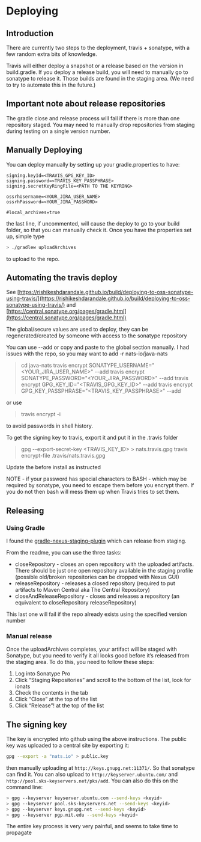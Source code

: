 
# Deploying

## Introduction

There are currently two steps to the deployment, travis + sonatype, with a few random extra bits of knowledge.

Travis will either deploy a snapshot or a release based on the version in build.gradle. If you deploy a release build, you will need to manually go to sonatype to release it. Those builds are found in the staging area. (We need to try to automate this in the future.)

## Important note about release repositories

The gradle close and release process will fail if there is more than one repository staged. You may need to manually drop repositories from staging during testing on a single version number.

## Manually Deploying

You can deploy manually by setting up your gradle.properties to have:

```ascii
signing.keyId=<TRAVIS_GPG_KEY_ID>
signing.password=<TRAVIS_KEY_PASSPHRASE>
signing.secretKeyRingFile=<PATH TO THE KEYRING>

ossrhUsername=<YOUR_JIRA_USER_NAME>
ossrhPassword=<YOUR_JIRA_PASSWORD>

#local_archives=true
```

the last line, if uncommented, will cause the deploy to go to your build folder, so that you can manually check it. Once you have the properties set up, simple type

```bash
> ./gradlew uploadArchives
```

to upload to the repo.

## Automating the travis deploy

See [https://rishikeshdarandale.github.io/build/deploying-to-oss-sonatype-using-travis/](https://rishikeshdarandale.github.io/build/deploying-to-oss-sonatype-using-travis/) and [https://central.sonatype.org/pages/gradle.html](https://central.sonatype.org/pages/gradle.html)

The global/secure values are used to deploy, they can be regenerated/created by someone with access to
the sonatype repository

You can use --add or copy and paste to the global section manually.
I had issues with the repo, so you may want to add -r nats-io/java-nats

> cd java-nats
> travis encrypt SONATYPE_USERNAME="<YOUR_JIRA_USER_NAME>" --add
> travis encrypt SONATYPE_PASSWORD="<YOUR_JIRA_PASSWORD>" --add
> travis encrypt GPG_KEY_ID="<TRAVIS_GPG_KEY_ID>" --add
> travis encrypt GPG_KEY_PASSPHRASE="<TRAVIS_KEY_PASSPHRASE>" --add

or use

> travis encrypt -i

to avoid passwords in shell history.

To get the signing key to travis, export it and put it in the .travis folder

> gpg --export-secret-key <TRAVIS_KEY_ID> > nats.travis.gpg
> travis encrypt-file .travis/nats.travis.gpg

Update the before install as instructed

NOTE - if your password has special characters to BASH - which may be required by sonatype, you need to escape them before you encrypt them. If you do not then bash will mess them up when Travis tries to set them.

## Releasing

### Using Gradle

I found the [gradle-nexus-staging-plugin](https://github.com/Codearte/gradle-nexus-staging-plugin/) which can release from staging.

From the readme, you can use the three tasks:

* closeRepository - closes an open repository with the uploaded artifacts. There should be just one open repository available in the staging profile (possible old/broken repositories can be dropped with Nexus GUI)
* releaseRepository - releases a closed repository (required to put artifacts to Maven Central aka The Central Repository)
* closeAndReleaseRepository - closes and releases a repository (an equivalent to closeRepository releaseRepository)

This last one will fail if the repo already exists using the specified version number

### Manual release

Once the uploadArchives completes, your artifact will be staged with Sonatype, but you need to verify it all looks good before it’s released from the staging area. To do this, you need to follow these steps:

1. Log into Sonatype Pro
2. Click “Staging Repositories” and scroll to the bottom of the list, look for ionats
3. Check the contents in the tab
4. Click “Close” at the top of the list
5. Click “Release”! at the top of the list

## The signing key

The key is encrypted into github using the above instructions. The public key was uploaded to a central site by exporting it:

```bash
gpg --export -a "nats.io" > public.key
```

then manually uploading at `http://keys.gnupg.net:11371/`. So that sonatype can find it. You can also upload to `http://keyserver.ubuntu.com/` and `http://pool.sks-keyservers.net/pks/add`. You can also do this on the command line:

```bash
> gpg --keyserver keyserver.ubuntu.com --send-keys <keyid>
> gpg --keyserver pool.sks-keyservers.net --send-keys <keyid>
> gpg --keyserver keys.gnupg.net --send-keys <keyid>
> gpg --keyserver pgp.mit.edu --send-keys <keyid>
 ```

 The entire key process is very very painful, and seems to take time to propagate